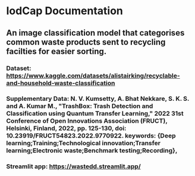 # IodCap Documentation
## An image classification model that categorises common waste products sent to recycling facilties for easier sorting.

### Dataset: https://www.kaggle.com/datasets/alistairking/recyclable-and-household-waste-classification

### Supplementary Data: N. V. Kumsetty, A. Bhat Nekkare, S. K. S. and A. Kumar M., "TrashBox: Trash Detection and Classification using Quantum Transfer Learning," 2022 31st Conference of Open Innovations Association (FRUCT), Helsinki, Finland, 2022, pp. 125-130, doi: 10.23919/FRUCT54823.2022.9770922. keywords: {Deep learning;Training;Technological innovation;Transfer learning;Electronic waste;Benchmark testing;Recording},

### Streamlit app: https://wastedd.streamlit.app/
